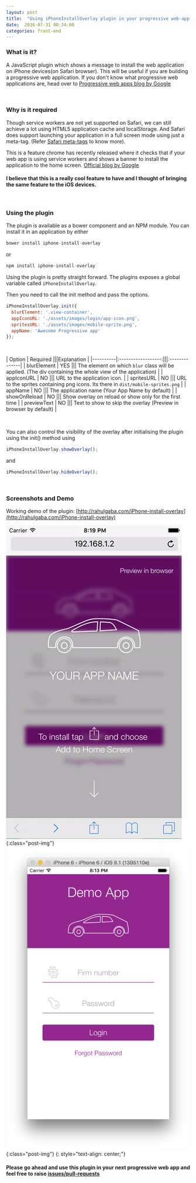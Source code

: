 ```yaml
---
layout: post
title:  "Using iPhoneInstallOverlay plugin in your progressive web-app to show add to home screen banner in iPhone Safari"
date:  2016-07-31 00:34:00
categories: front-end
---
```


### What is it?

A JavaScript plugin which shows a message to install the web application on iPhone devices(on Safari browser). This will be useful if you are building a progressive web application. If you don't know what progressive web applications are, head over to [Progressive web apps blog by Google](https://developers.google.com/web/progressive-web-apps/)

<br/>

### Why is it required

Though service workers are not yet supported on Safari, we can still achieve a lot using HTML5 application cache and localStorage. And Safari does support launching your application in a full screen mode using just a meta-tag. (Refer [Safari meta-tags](https://developer.apple.com/library/iad/documentation/AppleApplications/Reference/SafariHTMLRef/Articles/MetaTags.html) to know more).

This is a feature chrome has recently released where it checks that if your web app is using service workers and shows a banner to install the application to the home screen. [Official blog by Google](https://developers.google.com/web/updates/2015/03/increasing-engagement-with-app-install-banners-in-chrome-for-android?hl=en)

#### I believe that this is a really cool feature to have and I thought of bringing the same feature to the iOS devices.

<br/>

### Using the plugin

The plugin is available as a bower component and an NPM module. You can install it in an application by either

```javascript
bower install iphone-install-overlay
```
or

```javascript
npm install iphone-install-overlay
```

Using the plugin is pretty straight forward. The plugins exposes a global variable called `iPhoneInstallOverlay`.

Then you need to call the init method and pass the options.

```javascript
iPhoneInstallOverlay.init({
  blurElement: '.view-container',
  appIconURL: './assets/images/login/app-icon.png',
  spritesURL: './assets/images/mobile-sprite.png',
  appName: 'Awesome Progressive app'
});
```
<br/>

| Option   |      Required      |||Explanation    |
|----------|:------------------:|||:--------------|
| blurElement | YES ||| The element on which `blur` class will be applied. (The div containing the whole view of the application) |
| appIconURL |    NO   |||   URL to the  application icon.  |
| spritesURL | NO ||| URL to the sprites containing png icons. Its there in `dist/mobile-sprites.png` |
| appName | NO |||  The application name (Your App Name by default) |
| showOnReload | NO ||| Show overlay on reload or show only for the first time |
| previewText | NO ||| Text to show to skip the overlay (Preview in browser by default) |

<br/>

You can also control the visibility of the overlay after initialising the plugin using the init() method using

```javascript
iPhoneInstallOverlay.showOverlay();
```
and

```javascript
iPhoneInstallOverlay.hideOverlay();
```
<br/>

### Screenshots and Demo
Working demo of the plugin: [http://rahulgaba.com/iPhone-install-overlay](http://rahulgaba.com/iPhone-install-overlay)

![Demo](/static/img/iphone_overlay/dummy_overlay.gif "App overlay"){:class="post-img"}
![Demo](/static/img/iphone_overlay/dummy_app.png "Installed app"){:class="post-img"}
{: style="text-align: center;"}
<br/>

#### Please go ahead and use this plugin in your next progressive web app and feel free to raise [issues/pull-requests](https://github.com/rahulgaba16/iPhone-install-overlay)
